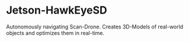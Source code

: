 # Jetson-HawkEyeSD
Autonomously navigating Scan-Drone. Creates 3D-Models of real-world objects and optimizes them in real-time.
